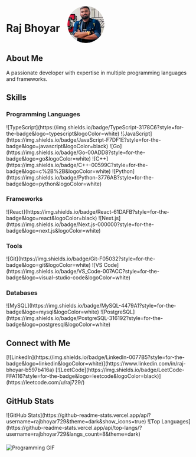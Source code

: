 <!-- Header Section -->

<div style="display: flex; align-items: center;">
  <h1 style="margin-right: 20px;">Raj Bhoyar</h1>
  <img src="raj.png" style="border-radius: 50%; width: 100px; height: 100px;" alt="Profile Picture">
</div>

<!-- About Section -->
<div style="margin-top: 20px;">
  <h2>About Me</h2>
  <p>A passionate developer with expertise in multiple programming languages and frameworks.</p>
</div>

<!-- Skills Section -->
<div style="margin-top: 20px;">
  <h2>Skills</h2>
  
  <!-- Programming Languages -->
  <h3>Programming Languages</h3>
  ![TypeScript](https://img.shields.io/badge/TypeScript-3178C6?style=for-the-badge&logo=typescript&logoColor=white)
  ![JavaScript](https://img.shields.io/badge/JavaScript-F7DF1E?style=for-the-badge&logo=javascript&logoColor=black)
  ![Go](https://img.shields.io/badge/Go-00ADD8?style=for-the-badge&logo=go&logoColor=white)
  ![C++](https://img.shields.io/badge/C++-00599C?style=for-the-badge&logo=c%2B%2B&logoColor=white)
  ![Python](https://img.shields.io/badge/Python-3776AB?style=for-the-badge&logo=python&logoColor=white)
  
  <!-- Frameworks -->
  <h3>Frameworks</h3>
  ![React](https://img.shields.io/badge/React-61DAFB?style=for-the-badge&logo=react&logoColor=black)
  ![Next.js](https://img.shields.io/badge/Next.js-000000?style=for-the-badge&logo=next.js&logoColor=white)
  
  <!-- Tools -->
  <h3>Tools</h3>
  ![Git](https://img.shields.io/badge/Git-F05032?style=for-the-badge&logo=git&logoColor=white)
  ![VS Code](https://img.shields.io/badge/VS_Code-007ACC?style=for-the-badge&logo=visual-studio-code&logoColor=white)
  
  <!-- Databases -->
  <h3>Databases</h3>
  ![MySQL](https://img.shields.io/badge/MySQL-4479A1?style=for-the-badge&logo=mysql&logoColor=white)
  ![PostgreSQL](https://img.shields.io/badge/PostgreSQL-316192?style=for-the-badge&logo=postgresql&logoColor=white)
</div>

<!-- Social Links Section -->
<div style="margin-top: 20px;">
  <h2>Connect with Me</h2>
  [![LinkedIn](https://img.shields.io/badge/LinkedIn-0077B5?style=for-the-badge&logo=linkedin&logoColor=white)](https://www.linkedin.com/in/raj-bhoyar-b597b416a)
  [![LeetCode](https://img.shields.io/badge/LeetCode-FFA116?style=for-the-badge&logo=leetcode&logoColor=black)](https://leetcode.com/u/raj729/)
</div>

<!-- GitHub Stats Section -->
<div style="margin-top: 20px;">
  <h2>GitHub Stats</h2>
  ![GitHub Stats](https://github-readme-stats.vercel.app/api?username=rajbhoyar729&theme=dark&show_icons=true)
  ![Top Languages](https://github-readme-stats.vercel.app/api/top-langs/?username=rajbhoyar729&langs_count=8&theme=dark)
</div>

<!-- Programmer GIF Section -->
<div style="margin-top: 20px;">
  <img src="https://path-to-programmer-gif.gif" style="width: 200px;" alt="Programming GIF">
</div>
